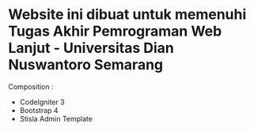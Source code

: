  # Website ini dibuat untuk memenuhi Tugas Akhir Pemrograman Web Lanjut - Universitas Dian Nuswantoro Semarang
Composition :
- CodeIgniter 3
- Bootstrap 4
- Stisla Admin Template
